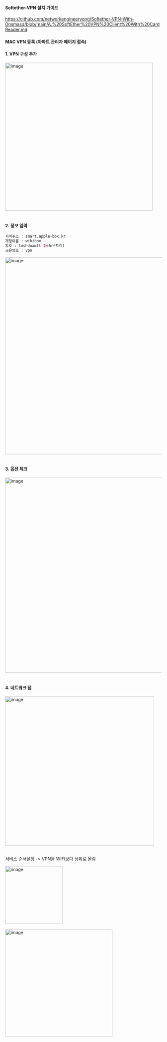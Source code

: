 
#### Softether-VPN 설치 가이드

https://github.com/networkengineeryong/Softether-VPN-With-Dnsmasq/blob/main/A.%20SoftEther%20VPN%20Client%20With%20CardReader.md

#### MAC VPN 등록 (아파트 관리자 페이지 접속)

#### 1. VPN 구성 추가

<img width="474" alt="image" src="https://github.com/user-attachments/assets/f7b5818c-2bf8-4416-985e-7d3575fde09c" />
<br><br>

#### 2. 정보 입력

```bash
서버주소 : smart.apple-box.kr
계정이름 : wikibox
암호 : tmshdnxmfl (스노우트리)
공유암호 : vpn
```

<img width="631" alt="image" src="https://github.com/user-attachments/assets/9736bce5-68a0-4571-8b84-df81e9423244" />
<br><br>

#### 3. 옵션 체크

<img width="625" alt="image" src="https://github.com/user-attachments/assets/20d155df-4bea-4601-812d-3a44716a259e" />
<br><br>

#### 4. 네트워크 탭

<img width="479" alt="image" src="https://github.com/user-attachments/assets/d948d525-41e8-4d08-b342-a418d0f09622" />
<br><br>

서비스 순서설정 -> VPN을 WIFI보다 상위로 올림

<img width="185" alt="image" src="https://github.com/user-attachments/assets/4e319c26-4323-47e9-985a-0349b813364d" />
<br><br>


<img width="345" alt="image" src="https://github.com/user-attachments/assets/11e21a49-4077-448a-b556-38bfdfbf2a79" />
<br><br>






